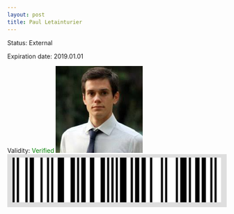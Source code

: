 ```yaml
---
layout: post
title: Paul Letainturier
---
```


Status: External

Expiration date: 2019.01.01

Validity: <font color="green"> Verified</font> 
![](/members/img/Paul_Letainturier.png)
![](/members/img/bar.png)
